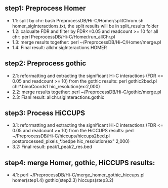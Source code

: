 ## step1: Preprocess Homer
 - 1.1: split by chr: bash PreprocessDB/Hi-C/Homer/splitChrom.sh homer_sigInteractions.txt, the split results will be in split_results folder
 - 1.2: calcualte FDR and filter by FDR<=0.05 and readcount >= 10 for all chr: perl PreprocessDB/Hi-C/Homer/run_allChr.pl
 - 1.3: merge results together: perl ~/PreprocessDB/Hi-C/Homer/merge.pl
 - 1.4: Final result: allchr.sigInteractions.HOMER

## step2: Preprocess gothic
 - 2.1: reformatting and extracting the significant Hi-C interactions (FDR <= 0.05 and readcount >= 10) from the gothic results: perl gothic2bed.pl chr*.binoCoords1 hic_resolution(ex:2,000)
 - 2.2: merge results together: perl ~/PreprocessDB/Hi-C/gothic/merge.pl
 - 2.3: Fianl result: allchr.sigInteractions.gothic

## step3: Process HiCCUPS
 - 3.1: reformatting and extracting the significant Hi-C interactions (FDR <= 0.05 and readcount >= 10) from the HiCCUPS results: perl ~/PreprocessDB/Hi-C/hiccups/hiccups2bed.pl postprocessed_pixels_*.bedpe hic_resolution(ex" 2,000)
 - 3.2: Final result: peak1_peak2_res.bed

## step4: merge Homer, gothic, HiCCUPS results:
 - 4.1: perl ~/PreprocessDB/Hi-C/merge_homer_gothic_hiccups.pl homer(step1.4) gothic(step2.3) hiccups(step3.2)
   
